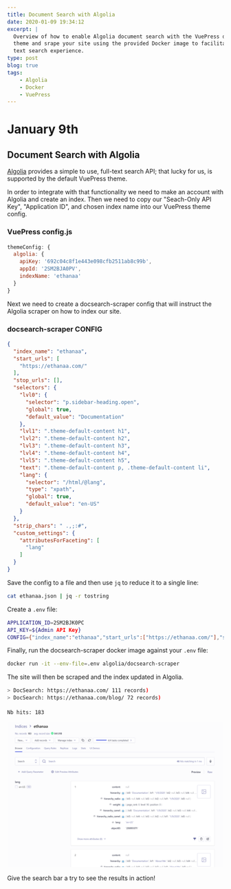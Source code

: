 ```yaml
---
title: Document Search with Algolia
date: 2020-01-09 19:34:12
excerpt: |
  Overview of how to enable Algolia document search with the VuePress default 
  theme and srape your site using the provided Docker image to facilitate a full 
  text search experience.
type: post
blog: true
tags:
    - Algolia
    - Docker    
    - VuePress
---
```


# January 9th

## Document Search with Algolia

[Algolia](https://www.algolia.com/) provides a simple to use, full-text search
API; that lucky for us, is supported by the default VuePress theme.

In order to integrate with that functionality we need to make an account with
Algolia and create an index. Then we need to copy our "Seach-Only API Key",
"Application ID", and chosen index name into our VuePress theme config.

### VuePress config.js
```javascript
themeConfig: {
  algolia: {
    apiKey: '692c04c8f1e443e098cfb2511ab8c99b',
    appId: '2SM2BJA0PV',
    indexName: 'ethanaa'
  }
}
```

Next we need to create a docsearch-scraper config that will instruct the Algolia
scraper on how to index our site.

### docsearch-scraper CONFIG
```json
{
  "index_name": "ethanaa",
  "start_urls": [
    "https://ethanaa.com/"
  ],
  "stop_urls": [],
  "selectors": {
    "lvl0": {
      "selector": "p.sidebar-heading.open",
      "global": true,
      "default_value": "Documentation"
    },
    "lvl1": ".theme-default-content h1",
    "lvl2": ".theme-default-content h2",
    "lvl3": ".theme-default-content h3",
    "lvl4": ".theme-default-content h4",
    "lvl5": ".theme-default-content h5",
    "text": ".theme-default-content p, .theme-default-content li",
    "lang": {
      "selector": "/html/@lang",
      "type": "xpath",
      "global": true,
      "default_value": "en-US"
    }
  },
  "strip_chars": " .,;:#",
  "custom_settings": {
    "attributesForFaceting": [
      "lang"
    ]
  }
}
```

Save the config to a file and then use `jq` to reduce it to a single line:

```bash
cat ethanaa.json | jq -r tostring
```

Create a `.env` file:

```bash
APPLICATION_ID=2SM2BJK0PC
API_KEY=${Admin API Key}
CONFIG={"index_name":"ethanaa","start_urls":["https://ethanaa.com/"],"stop_urls":[],"selectors":{"lvl0":{"selector":"p.sidebar-heading.open","global":true,"default_value":"Documentation"},"lvl1":".theme-default-content h1","lvl2":".theme-default-content h2","lvl3":".theme-default-content h3","lvl4":".theme-default-content h4","lvl5":".theme-default-content h5","text":".theme-default-content p, .theme-default-content li","lang":{"selector":"/html/@lang","type":"xpath","global":true,"default_value":"en-US"}},"strip_chars":" .,;:#","custom_settings":{"attributesForFaceting":["lang"]}}
```

Finally, run the docsearch-scraper docker image against your `.env` file:

```bash
docker run -it --env-file=.env algolia/docsearch-scraper
```

The site will then be scraped and the index updated in Algolia.

```bash
> DocSearch: https://ethanaa.com/ 111 records)
> DocSearch: https://ethanaa.com/blog/ 72 records)

Nb hits: 183
```

![Algolia Index](./img/algolia_index.png)

Give the search bar a try to see the results in action!
